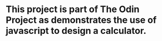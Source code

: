 # This project is part of The Odin Project as demonstrates the use of javascript to design a calculator. 
